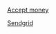 [Accept money](https://www.netlify.com/blog/2020/04/13/learn-how-to-accept-money-on-jamstack-sites-in-38-minutes/?utm_source=blog&utm_medium=stripe-jl&utm_campaign=devex)

[Sendgrid](https://www.netlify.com/blog/2020/04/22/automate-order-fulfillment-w/stripe-webhooks-netlify-functions/)

